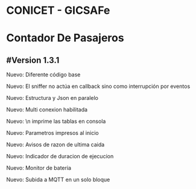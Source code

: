 # CONICET - GICSAFe
# Contador De Pasajeros

#Version 1.3.1
--------------------------------------------------
Nuevo: Diferente código base 

Nuevo: El sniffer no actúa en callback sino como interrupción por eventos

Nuevo: Estructura y Json en paralelo

Nuevo: Multi conexion habilitada

Nuevo: \n imprime las tablas en consola

Nuevo: Parametros impresos al inicio

Nuevo: Avisos de razon de ultima caida

Nuevo: Indicador de duracion de ejecucion

Nuevo: Monitor de bateria

Nuevo: Subida a MQTT en un solo bloque
